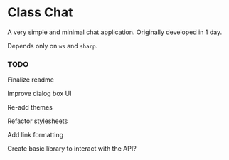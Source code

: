# Class Chat

A very simple and minimal chat application. Originally developed in 1 day.

Depends only on `ws` and `sharp`.

### TODO

Finalize readme

Improve dialog box UI

Re-add themes

Refactor stylesheets

Add link formatting

Create basic library to interact with the API?